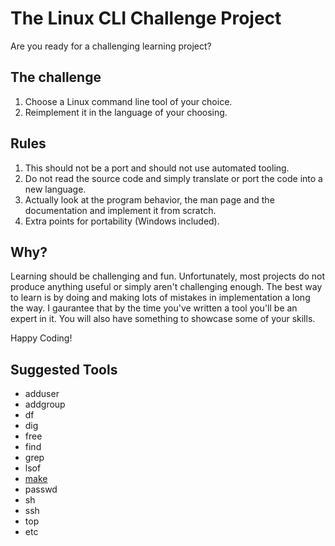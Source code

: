# The Linux CLI Challenge Project

Are you ready for a challenging learning project?

## The challenge

1. Choose a Linux command line tool of your choice.  
2. Reimplement it in the language of your choosing.

## Rules

1. This should not be a port and should not use automated tooling. 
2. Do not read the source code and simply translate or port the code into a new language.  
3. Actually look at the program behavior, the man page and the documentation and implement it from scratch.
4. Extra points for portability (Windows included).

## Why?

Learning should be challenging and fun. Unfortunately, most projects do not produce anything useful or simply aren't challenging enough.
The best way to learn is by doing and making lots of mistakes in implementation a long the way.  I gaurantee that by the time you've written a tool you'll be an expert in it.  You will also have something to showcase some of your skills.

Happy Coding!

## Suggested Tools
- adduser
- addgroup
- df
- dig
- free
- find
- grep
- lsof
- [make](https://github.com/hookenz/linux-cli-challenge/tree/main/make)
- passwd
- sh
- ssh
- top
- etc
